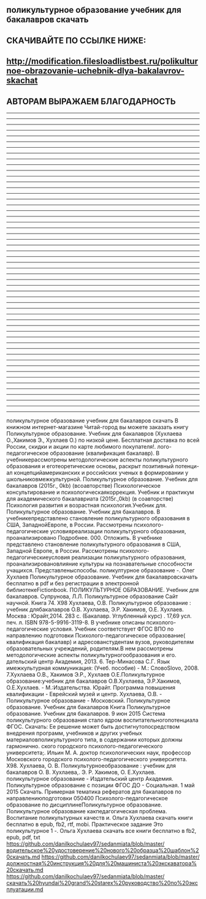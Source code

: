 поликультурное образование учебник для бакалавров скачать
--------------------------------------------------
СКАЧИВАЙТЕ ПО ССЫЛКЕ НИЖЕ:
--------------------------------------------------
http://modification.filesloadlistbest.ru/polikulturnoe-obrazovanie-uchebnik-dlya-bakalavrov-skachat
--------------------------------------------------
АВТОРАМ ВЫРАЖАЕМ БЛАГОДАРНОСТЬ
--------------------------------------------------
--------------------------------------------------
--------------------------------------------------
--------------------------------------------------
--------------------------------------------------
--------------------------------------------------
--------------------------------------------------
--------------------------------------------------
--------------------------------------------------
--------------------------------------------------
--------------------------------------------------
--------------------------------------------------
--------------------------------------------------
--------------------------------------------------
--------------------------------------------------
--------------------------------------------------
--------------------------------------------------
--------------------------------------------------
--------------------------------------------------
--------------------------------------------------
--------------------------------------------------
--------------------------------------------------
--------------------------------------------------
--------------------------------------------------
--------------------------------------------------
--------------------------------------------------
--------------------------------------------------
--------------------------------------------------
--------------------------------------------------
--------------------------------------------------
--------------------------------------------------
--------------------------------------------------
--------------------------------------------------
--------------------------------------------------
--------------------------------------------------
--------------------------------------------------
--------------------------------------------------
--------------------------------------------------
--------------------------------------------------
--------------------------------------------------
--------------------------------------------------
--------------------------------------------------
--------------------------------------------------
--------------------------------------------------
--------------------------------------------------
--------------------------------------------------
--------------------------------------------------
--------------------------------------------------
--------------------------------------------------
--------------------------------------------------
--------------------------------------------------
--------------------------------------------------
--------------------------------------------------
--------------------------------------------------
поликультурное образование учебник для бакалавров скачать В книжном интернет-магазине Читай-город вы можете заказать книгу Поликультурное образование. Учебник для бакалавров (Хухлаева О.,Хакимов Э., Хухлаев О.) по низкой цене. Бесплатная доставка по всей России, скидки и акции по карте любимого покупателя!. лого-педагогическое образование (квалификация бакалавр). В учебникерассмотрены методологические аспекты поликультурного образования и еготеоретические основы, раскрыт позитивный потенци- ал концепцийамериканских и российских ученых в формировании у школьниковмежкультурной. Поликультурное образование. Учебник для бакалавров (2015г., 0kb) (всоавторстве) Психологическое консультирование и психологическаякоррекция. Учебник и практикум для академического бакалавриата (2015г.,0kb) (в соавторстве) Психология развития и возрастная психология.Учебник для. Поликультурное образование. Учебник для бакалавров. В учебникепредставлено становление поликультурного образования в США, ЗападнойЕвропе, в России. Рассмотрены психолого-педагогические условияреализации поликультурного образования, проанализировано  Подробнее. 000. Отложить. В учебнике представлено становление поликультурного образования в США, Западной Европе, в России. Рассмотрены психолого-педагогическиеусловия реализации поликультурного образования, проанализировановлияние культуры на познавательные способности учащихся. Представленыспособы. поликултурное образование -. Олег Хухлаев Поликультурное образование. Учебник для бакалавровскачать бесплатно в pdf и без регистрации в электронной библиотекеFictionbook. ПОЛИКУЛЬТУРНОЕ ОБРАЗОВАНИЕ. Учебник для бакалавров. Супрунова, Л.Л. Поликультурное образование  Cайт научной. Книга 74. Х98 Хухлаева, О.В. Поликультурное образование : учебник длябакалавров  О.В. Хухлаева, Э.Р. Хакимов, О.Е. Хухлаев.  Москва : Юрайт,2014.  283 с.  (Бакалавр. Углубленный курс) .  17,69 усл. печ. л.  ISBN 978-5-9916-3119-8. В учебнике описаны психолого-педагогические условия. Учебник соответствует ФГОС ВПО по направлению подготовки Психолого-педагогическое образование( квалификация бакалавр) и адресованстудентам вузов, руководителям образовательных учреждений, родителям.В нем рассмотрены методологические аспекты поликультурногообразования и его. дательский центр Академия, 2013. 6. Тер-Минасова С.Г. Язык имежкультурная коммуникация: (Учеб. пособие) - М.: СловоSlovo, 2008. 7.Хухлаева О.В., Хакимов Э.Р., Хухлаев О.Е.Поликультурное образование:учебник для бакалавров  О.В.Хухлаева, Э.Р.Хакимов, О.Е.Хухлаев. - М.:Издательства. Юрайт. Программа повышения квалификации - Еврейский музей и центр. Хухлаева, О.В. - Поликультурное образование - Московский. Поликультурное образование. Учебник для бакалавров
Книга Поликультурное образование. Учебник для бакалавров. 9 июн 2015  Система поликультурного образования стало ядром воспитательногопотенциала ФГОС.  Скачать:  Ее решение может быть достигнутопосредством внедрения программ, учебников и других учебных материаловполикультурного типа, в содержании которых должны гармонично. ского городского психолого-педагогического университета;. Ильин М. А. доктор психологических наук, профессор Московского городского психолого-педагогического университета. Х98. Хухлаева, О. В. Поликультурноеобразование : учебник для бакалавров  О. В. Хухлаева,. Э. Р. Хакимов, О. Е.Хухлаев. поликультурное образование - Издательский центр Академия. Поликультурное образование с позиции ФГОС ДО - Социальная. 1 май 2015  Скачать. Примерная тематика рефератов для бакалавров по направлениюподготовки 050400 Психолого-педагогическое образование по дисциплинеПоликультурное образование. Поликультурное образование какпедагогическая проблема. Воспитание поликультурных качеств и. Ольга Хухлаева  скачать книги бесплатно в epub, fb2, rtf, mobi. Практическое задание Это поликультурное 1 -. Ольга Хухлаева  скачать все книги бесплатно в fb2, epub, pdf, txt
https://github.com/danilkochulaev97/sedanmiata/blob/master/водительское%20удостоверение%20нового%20образца%20шаблон%20скачать.md
https://github.com/danilkochulaev97/sedanmiata/blob/master/должностная%20инструкция%20для%20машиниста%20экскаватора%20скачать.md
https://github.com/danilkochulaev97/sedanmiata/blob/master/скачать%20hyundai%20grand%20starex%20руководство%20по%20эксплуатации.md